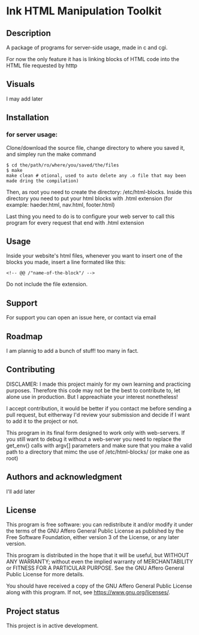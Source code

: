 
# Ink HTML Manipulation Toolkit

## Description
A package of programs for server-side usage, made in c and cgi.

For now the only feature it has is linking blocks of HTML code into the HTML file requested by htttp


## Visuals
I may add later

## Installation
### for server usage:
Clone/download the source file, change directory to where you saved it, and simpley run the make command
```code
$ cd the/path/ro/where/you/saved/the/files
$ make
make clean # otional, used to auto delete any .o file that may been made dring the compilation)
```
Then, as root you need to create the directory: /etc/html-blocks.
Inside this directory you need to put your html blocks with .html extension (for example: haeder.html, nav.html, footer.html)

Last thing you need to do is to configure your web server to call this program for every request that end with .html extension

## Usage
Inside your website's html files, whenever you want to insert one of the blocks you made, insert a line formated like this:
```code
<!-- @@ /"name-of-the-block"/ -->
```
Do not include the file extension.

## Support
For support you can open an issue here, or contact via email

## Roadmap
I am plannig to add a bunch of stuff! too many in fact.

## Contributing
DISCLAMER: I made this project mainly for my own learning and practicing purposes.
Therefore this code may not be the best to contribute to, let alone use in production.
But I appreachiate your interest nonetheless!

I accept contribution, it would be better if you contact me before sending a pull request,
but eitherway I'd review your submission and decide if I want to add it to the project or not.

This program in its final form designed to work only with web-servers. If you still want to debug it without a web-server
you need to replace the get_env() calls with argv[] parameters and make sure that you make a valid path to a directory that mimc the use of /etc/html-blocks/ (or make one as root)

## Authors and acknowledgment
I'll add later

## License
This program is free software: you can redistribute it and/or modify it under the terms of the GNU Affero General Public License as published by the Free Software Foundation, either version 3 of the License, or any later version.

This program is distributed in the hope that it will be useful, but WITHOUT ANY WARRANTY; without even the implied warranty of MERCHANTABILITY or FITNESS FOR A PARTICULAR PURPOSE. See the GNU Affero General Public License for more details.

 You should have received a copy of the GNU Affero General Public License along with this program. If not, see <https://www.gnu.org/licenses/>.

## Project status
This project is in active development.
